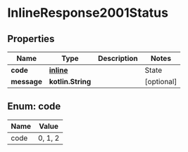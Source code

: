 
# InlineResponse2001Status

## Properties
Name | Type | Description | Notes
------------ | ------------- | ------------- | -------------
**code** | [**inline**](#CodeEnum) | | State   | Code   |  Description  |   | -- | -- | -- |   | Success | 0 | Operation completed successfully |   | Fail | 1 | Operation failed, message field contains a description |   |  Server error | 2 | Some internal server error occurred  |   | 
**message** | **kotlin.String** |  |  [optional]


<a name="CodeEnum"></a>
## Enum: code
Name | Value
---- | -----
code | 0, 1, 2



